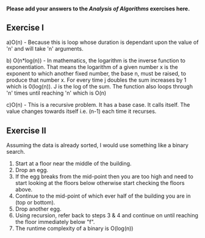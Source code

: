 #### Please add your answers to the **_Analysis of Algorithms_** exercises here.

## Exercise I

a)O(n) - Because this is loop whose duration is dependant upon the value of 'n' and will take 'n' arguments.

b) O(n\*log(n)) - In mathematics, the logarithm is the inverse function to exponentiation. That means the logarithm of a given number x is the exponent to which another fixed number, the base n, must be raised, to produce that number x. For every time j doubles the sum increases by 1 which is 0(log(n)). J is the log of the sum. The function also loops through 'n' times until reaching 'n' which is O(n)

c)O(n) - This is a recursive problem. It has a base case. It calls itself. The value changes towards itself i.e. (n-1) each time it recurses.

## Exercise II

Assuming the data is already sorted, I would use something like a binary search.

1. Start at a floor near the middle of the building.
2. Drop an egg.
3. If the egg breaks from the mid-point then you are too high and need to start looking at the floors below otherwise start checking the floors above.
4. Continue to the mid-point of which ever half of the building you are in (top or bottom).
5. Drop another egg.
6. Using recursion, refer back to steps 3 & 4 and continue on until reaching the floor immediately below "f".
7. The runtime complexity of a binary is O(log(n))
